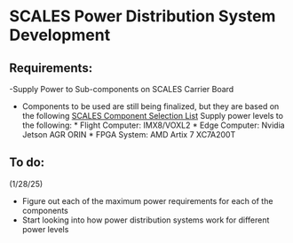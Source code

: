 # SCALES Power Distribution System Development

## Requirements:
-Supply Power to Sub-components on SCALES Carrier Board
   - Components to be used are still being finalized, but they are based on the following [SCALES Component Selection List](https://livecsupomona.sharepoint.com/:x:/r/sites/broncospacelab/Shared%20Documents/SCALES%20-%20General/Documentation/Hardware/SCALES%20Hardware%20Component%20Selection.xlsx?d=w0a79ca0a7f3241a1b204a2bc7466c9c3&csf=1&web=1&e=7n6GZM)
      Supply power levels to the following:
         * Flight Computer: IMX8/VOXL2
         * Edge Computer: Nvidia Jetson AGR ORIN
         * FPGA System: AMD Artix 7 XC7A200T

## To do:
(1/28/25)
- Figure out each of the maximum power requirements for each of the components
- Start looking into how power distribution systems work for different power levels


